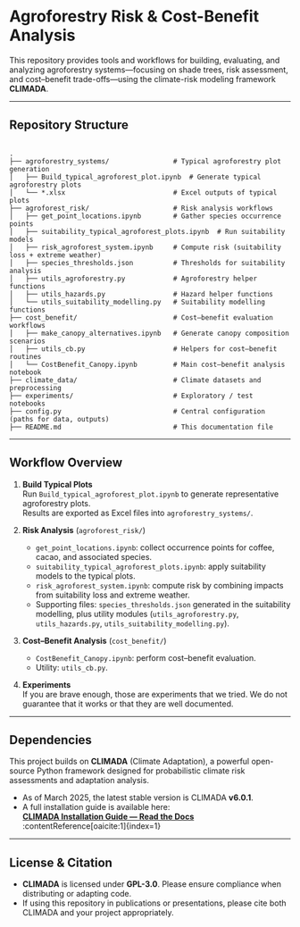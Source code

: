
# Agroforestry Risk & Cost-Benefit Analysis

This repository provides tools and workflows for building, evaluating, and analyzing agroforestry systems—focusing on shade trees, risk assessment, and cost–benefit trade-offs—using the climate-risk modeling framework **CLIMADA**.

---

## Repository Structure

```

.
├── agroforestry_systems/                # Typical agroforestry plot generation
│   ├── Build_typical_agroforest_plot.ipynb  # Generate typical agroforestry plots
│   └── *.xlsx                           # Excel outputs of typical plots
├── agroforest_risk/                     # Risk analysis workflows
│   ├── get_point_locations.ipynb        # Gather species occurrence points
│   ├── suitability_typical_agroforest_plots.ipynb  # Run suitability models
│   ├── risk_agroforest_system.ipynb     # Compute risk (suitability loss + extreme weather)
│   ├── species_thresholds.json          # Thresholds for suitability analysis
│   ├── utils_agroforestry.py            # Agroforestry helper functions
│   ├── utils_hazards.py                 # Hazard helper functions
│   └── utils_suitability_modelling.py   # Suitability modelling functions
├── cost_benefit/                        # Cost–benefit evaluation workflows
│   ├── make_canopy_alternatives.ipynb   # Generate canopy composition scenarios
│   ├── utils_cb.py                      # Helpers for cost–benefit routines
│   └── CostBenefit_Canopy.ipynb         # Main cost–benefit analysis notebook
├── climate_data/                        # Climate datasets and preprocessing
├── experiments/                         # Exploratory / test notebooks
├── config.py                            # Central configuration (paths for data, outputs)
├── README.md                            # This documentation file

````

---

## Workflow Overview

1. **Build Typical Plots**  
   Run `Build_typical_agroforest_plot.ipynb` to generate representative agroforestry plots.  
   Results are exported as Excel files into `agroforestry_systems/`.

2. **Risk Analysis** (`agroforest_risk/`)  
   - `get_point_locations.ipynb`: collect occurrence points for coffee, cacao, and associated species.  
   - `suitability_typical_agroforest_plots.ipynb`: apply suitability models to the typical plots.  
   - `risk_agroforest_system.ipynb`: compute risk by combining impacts from suitability loss and extreme weather.  
   - Supporting files: `species_thresholds.json` generated in the suitability modelling, plus utility modules (`utils_agroforestry.py`, `utils_hazards.py`, `utils_suitability_modelling.py`).

3. **Cost–Benefit Analysis** (`cost_benefit/`)  
   - `CostBenefit_Canopy.ipynb`: perform cost–benefit evaluation.  
   - Utility: `utils_cb.py`.

4. **Experiments**  
   If you are brave enough, those are experiments that we tried. We do not guarantee that it works or that they are well documented.

---

## Dependencies

This project builds on **CLIMADA** (Climate Adaptation), a powerful open-source Python framework designed for probabilistic climate risk assessments and adaptation analysis.

- As of March 2025, the latest stable version is CLIMADA **v6.0.1**.
- A full installation guide is available here:  
  **[CLIMADA Installation Guide — Read the Docs](https://climada-python.readthedocs.io/en/stable/guide/install.html)** :contentReference[oaicite:1]{index=1}

---

## License & Citation

* **CLIMADA** is licensed under **GPL-3.0**. Please ensure compliance when distributing or adapting code.
* If using this repository in publications or presentations, please cite both CLIMADA and your project appropriately.

